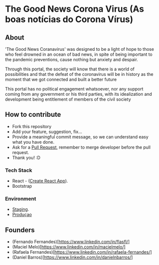 
# The Good News Corona Virus (As boas notícias do Corona Vírus)
## About
'The Good News Coranavirus' was designed  to be a light of hope to those who feel drowned in an ocean of bad news, in spite of being important to the pandemic preventions, cause nothing but anxiety and despair.

Through this portal, the society will know that there is a world of possibilities and that the defeat of the coronavirus will be in history as the moment that we got connected and built a better future

This portal has no political engagement whatsoever, nor any support coming from any government or his third parties, with its idealization and development being entitlement of members of the civil society

## How to contribute
* Fork this repository
* Add your feature, suggestion, fix...
* Provide a meaningful commit message, so we can understand easy what you have done.
* Ask for a [Pull Request](https://help.github.com/en/github/collaborating-with-issues-and-pull-requests/about-pull-requests), remember to merge developer before the pull request.
* Thank you! :D

### Tech Stack
- React - ([Create React App](https://github.com/facebook/create-react-app)).
- Bootstrap

### Environment

* [Staging](https://staging.thegoodnewscoronavirus.com).
* [Produçao](http://thegoodnewscoronavirus.com/)

## Founders

  - (Fernando Fernandes)[https://www.linkedin.com/in/flasfl/]
  - (Maciel Melo)[https://www.linkedin.com/in/macielmelo/]
  - (Rafaela Fernandes)[https://www.linkedin.com/in/rafaela-fernandes/]
  - (Daniel Barros)[https://www.linkedin.com/in/danielnbarros/]